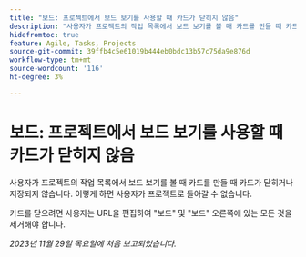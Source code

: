 ```yaml
---
title: "보드: 프로젝트에서 보드 보기를 사용할 때 카드가 닫히지 않음"
description: "사용자가 프로젝트의 작업 목록에서 보드 보기를 볼 때 카드를 만들 때 카드가 닫히거나 저장되지 않습니다. 따라서 사용자가 프로젝트로 돌아갈 수 없습니다."
hidefromtoc: true
feature: Agile, Tasks, Projects
source-git-commit: 39ffb4c5e61019b444eb0bdc13b57c75da9e876d
workflow-type: tm+mt
source-wordcount: '116'
ht-degree: 3%

---
```



# 보드: 프로젝트에서 보드 보기를 사용할 때 카드가 닫히지 않음

사용자가 프로젝트의 작업 목록에서 보드 보기를 볼 때 카드를 만들 때 카드가 닫히거나 저장되지 않습니다. 이렇게 하면 사용자가 프로젝트로 돌아갈 수 없습니다.

카드를 닫으려면 사용자는 URL을 편집하여 &quot;보드&quot; 및 &quot;보드&quot; 오른쪽에 있는 모든 것을 제거해야 합니다.

_2023년 11월 29일 목요일에 처음 보고되었습니다._
